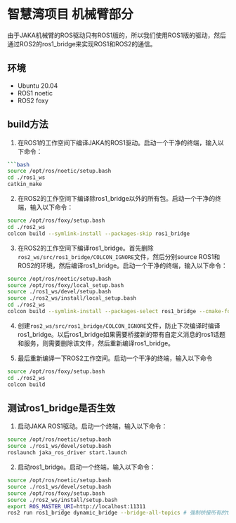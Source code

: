 # 智慧湾项目 机械臂部分
由于JAKA机械臂的ROS驱动只有ROS1版的，所以我们使用ROS1版的驱动，然后通过ROS2的ros1_bridge来实现ROS1和ROS2的通信。
## 环境
- Ubuntu 20.04
- ROS1 noetic
- ROS2 foxy
## build方法
1. 在ROS1的工作空间下编译JAKA的ROS1驱动。启动一个干净的终端，输入以下命令：
```bash
```bash
source /opt/ros/noetic/setup.bash
cd ./ros1_ws
catkin_make
```
2. 在ROS2的工作空间下编译除ros1_bridge以外的所有包。启动一个干净的终端，输入以下命令：
```bash
source /opt/ros/foxy/setup.bash
cd ./ros2_ws
colcon build --symlink-install --packages-skip ros1_bridge
```
3. 在ROS2的工作空间下编译ros1_bridge。首先删除`ros2_ws/src/ros1_bridge/COLCON_IGNORE`文件，然后分别source ROS1和ROS2的环境，然后编译ros1_bridge。启动一个干净的终端，输入以下命令：
```bash
source /opt/ros/noetic/setup.bash
source /opt/ros/foxy/local_setup.bash
source ./ros1_ws/devel/setup.bash
source ./ros2_ws/install/local_setup.bash
cd ./ros2_ws
colcon build --symlink-install --packages-select ros1_bridge --cmake-force-configure
```

4. 创建`ros2_ws/src/ros1_bridge/COLCON_IGNORE`文件，防止下次编译时编译ros1_bridge。以后ros1_bridge如果需要桥接新的带有自定义消息的ros1话题和服务，则需要删除该文件，然后重新编译ros1_bridge。

5. 最后重新编译一下ROS2工作空间。启动一个干净的终端，输入以下命令
```bash
source /opt/ros/foxy/setup.bash
cd ./ros2_ws
colcon build
```


## 测试ros1_bridge是否生效
1. 启动JAKA ROS1驱动。启动一个终端，输入以下命令：
```bash
source /opt/ros/noetic/setup.bash
source ./ros1_ws/devel/setup.bash
roslaunch jaka_ros_driver start.launch
```
2. 启动ros1_bridge。启动一个终端，输入以下命令：
```bash
source /opt/ros/noetic/setup.bash
source ./ros1_ws/devel/setup.bash
source /opt/ros/foxy/setup.bash
source ./ros2_ws/install/setup.bash
export ROS_MASTER_URI=http://localhost:11311
ros2 run ros1_bridge dynamic_bridge --bridge-all-topics # 强制桥接所有的topic，不管是否有订阅者
```